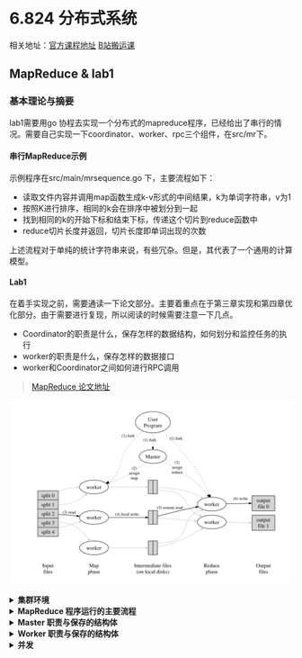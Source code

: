 # 6.824 分布式系统

相关地址：[官方课程地址](https://pdos.csail.mit.edu/6.824/index.html)  [B站搬运课](https://www.bilibili.com/video/BV1qk4y197bB)

## MapReduce & lab1
### 基本理论与摘要

lab1需要用go 协程去实现一个分布式的mapreduce程序，已经给出了串行的情况。需要自己实现一下coordinator、worker、rpc三个组件，在src/mr下。

#### 串行MapReduce示例

示例程序在src/main/mrsequence.go 下，主要流程如下：

- 读取文件内容并调用map函数生成k-v形式的中间结果，k为单词字符串，v为1
- 按照K进行排序，相同的k会在排序中被划分到一起
- 找到相同的k的开始下标和结束下标，传递这个切片到reduce函数中
- reduce切片长度并返回，切片长度即单词出现的次数

上述流程对于单纯的统计字符串来说，有些冗杂。但是，其代表了一个通用的计算模型。

#### Lab1

在着手实现之前，需要通读一下论文部分。主要着重点在于第三章实现和第四章优化部分。由于需要进行复现，所以阅读的时候需要注意一下几点。

- Coordinator的职责是什么，保存怎样的数据结构，如何划分和监控任务的执行
- worker的职责是什么，保存怎样的数据接口
- worker和Coordinator之间如何进行RPC调用

> [MapReduce 论文地址](http://static.googleusercontent.com/media/research.google.com/zh-CN//archive/mapreduce-osdi04.pdf)

![MapReduce- execution overview](./doc/img/MapReduceExecutionOverview.png)

<details>
<summary><strong> 集群环境 </strong></summary>

- 依托于GFS提供全局的文件系统
- 大量廉价机器去做分布式计算，由于机器的不稳定性，需要考虑到容错的情况

</details>

<details>
<summary><strong> MapReduce 程序运行的主要流程 </strong></summary>

MapReduce主要流程如下：
1. 将输入的文件按照固定的大小SIZE进行划分，并Fork出多个进程，包含有Master和Worker
2. 根据用户指定的参数M & R 确定最终有M个Map任务以及R个Reduce任务，Master选择一个空闲的Worker去执行Map任务
3. worker进程读取指定的输入，并生产相应的KV中间结果，存储在内存中
4. 被缓存的KV中间结果会被周期性的写入磁盘，Master进程会存储其所在的位置，以便于后续分配Reduce任务
5. 当一个工作者被分配Reduce任务，它会通过远程过程调用去读取存储在Map进程本地的中间结果，当读取完所有的中间结果之后进行排序（这种排序的思想在数据库算子的设计中也非常的常见
6. 当Reduce迭代处理完所有的中间结果之后，根据每一个输入的独特的K生成相应的reduce产出的value，并追加到最终到输出文件
7. 所有任务处理完成，Master进程唤醒用户进程，继续执行

基本的原理是一样的，但是对于lab来说一些设计上需要有细微的不同。

Lab1主要流程梳理：
1. 启动Master进程，根据传入的文件名读取文件内容进入内存，根据划分函数划分好任务。初始化状态，包括有Map任务和Reduce任务（空）。
2. worker 初始化协程池。每一个协程向Master进程发起Rpc请求，尝试获得任务。若rpc调用失败，则进行重试，重试三次后失败，则认为主进程已经退出，进程结束。
3. Master 进程接收到Worker的RPC调用之后，分配ID给Worker，并挑选出空余的任务通过RPC返回给Worker。在Master本地，初始化任务和Worker之间的映射关系，并利用心跳机制周期性确认worker的健康状态。
4. Worker 进程通过RPC获得任务和ID之后，根据任务类型执行相应的函数，并输出相应文件。通过RPC调用将输出文件和ID传输给Master。执行新的RPC调用获得任务。
5. 当Master多次ping Worker失败后，认为worker进程意外退出，则重置任务状态。
    

**设计上的问题**
- 输入分区函数：Map函数需要将任务分发给多个不同的worker进程，那么任务的负载均衡是非常重要的，程序性能的下限取决于最晚执行的Map任务，另外最为糟糕的事情是，框架会kill掉执行时间过长掉任务（理由是可能是由于物理机的问题导致任务执行时间过长），并进行重新的调度。
  但若是由于框架本身的问题，带来的后果是无论重新调度多少次，该任务最终都会由于超时而执行失败。因此，如何平均分配任务到每一个worker是非常重要的。
  lab中的任务是需要读取文本文件，有一个问题在于如何按照固定大小进行划分导致摸个单词被分割开的情况该如何处理？

- 状态设计：包含有多种状态，任务的状态（map、reudce），Worker协程的状态，以及其两者的相关关系，ID模型的设计。状态图变化等等。

- 协程池设计：协程池的大小如何设计？是否和M & R的大小有关？

- 心跳模块的设计：

- RPC 调用设计：


</details>

<details>
<summary><strong> Master 职责与保存的结构体 </strong></summary>

- 任务：读取并划分任务、保存任务状态及状态变化
- 监控：监控Worker的健康状况，监控所有任务的执行情况

</details>

<details>
<summary><strong> Worker 职责与保存的结构体 </strong></summary>

- 执行具体的Map和Reduce的任务
- 向Master通报情况

</details>

<details>
<summary><strong> 并发 </strong></summary>

- 文件读写：由于worker是并发的，会同时打开一些文件

</details>

<!-- template -->
<!-- <details>
<summary><strong>  </strong></summary>
</details> -->

